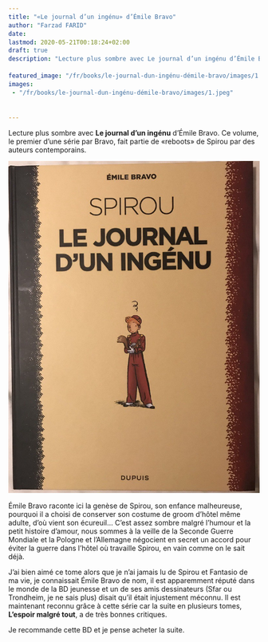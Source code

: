 ```yaml
---
title: "«Le journal d’un ingénu» d’Émile Bravo"
author: "Farzad FARID"
date: 
lastmod: 2020-05-21T00:18:24+02:00
draft: true
description: "Lecture plus sombre avec Le journal d’un ingénu d’Émile Bravo. Ce volume, le premier d’une série par Bravo, fait partie de «reboots» de…"

featured_image: "/fr/books/le-journal-dun-ingénu-démile-bravo/images/1.jpeg" 
images:
 - "/fr/books/le-journal-dun-ingénu-démile-bravo/images/1.jpeg"


---
```


Lecture plus sombre avec **Le journal d’un ingénu** d’Émile Bravo. Ce volume, le premier d’une série par Bravo, fait partie de «reboots» de Spirou par des auteurs contemporains.




![image](images/1.jpeg#layoutTextWidth)



Émile Bravo raconte ici la genèse de Spirou, son enfance malheureuse, pourquoi il a choisi de conserver son costume de groom d’hôtel même adulte, d’où vient son écureuil… C’est assez sombre malgré l’humour et la petit histoire d’amour, nous sommes à la veille de la Seconde Guerre Mondiale et la Pologne et l’Allemagne négocient en secret un accord pour éviter la guerre dans l’hôtel où travaille Spirou, en vain comme on le sait déjà.

J’ai bien aimé ce tome alors que je n’ai jamais lu de Spirou et Fantasio de ma vie, je connaissait Émile Bravo de nom, il est apparemment réputé dans le monde de la BD jeunesse et un de ses amis dessinateurs (Sfar ou Trondheim, je ne sais plus) disait qu’il était injustement méconnu. Il est maintenant reconnu grâce à cette série car la suite en plusieurs tomes, **L’espoir malgré tout**, a de très bonnes critiques.

Je recommande cette BD et je pense acheter la suite.
